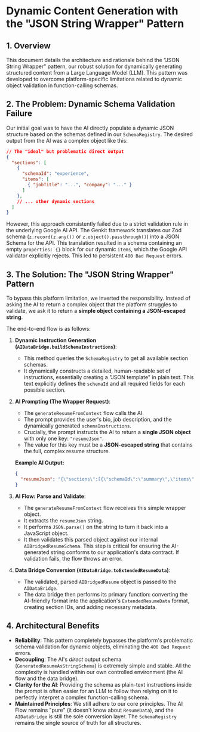# Dynamic Content Generation with the "JSON String Wrapper" Pattern

## 1. Overview

This document details the architecture and rationale behind the "JSON String Wrapper" pattern, our robust solution for dynamically generating structured content from a Large Language Model (LLM). This pattern was developed to overcome platform-specific limitations related to dynamic object validation in function-calling schemas.

## 2. The Problem: Dynamic Schema Validation Failure

Our initial goal was to have the AI directly populate a dynamic JSON structure based on the schemas defined in our `SchemaRegistry`. The desired output from the AI was a complex object like this:

```json
// The "ideal" but problematic direct output
{
  "sections": [
    {
      "schemaId": "experience",
      "items": [
        { "jobTitle": "...", "company": "..." }
      ]
    },
    // ... other dynamic sections
  ]
}
```

However, this approach consistently failed due to a strict validation rule in the underlying Google AI API. The Genkit framework translates our Zod schema (`z.record(z.any())` or `z.object().passthrough()`) into a JSON Schema for the API. This translation resulted in a schema containing an empty `properties: {}` block for our dynamic `items`, which the Google API validator explicitly rejects. This led to persistent `400 Bad Request` errors.

## 3. The Solution: The "JSON String Wrapper" Pattern

To bypass this platform limitation, we inverted the responsibility. Instead of asking the AI to return a complex object that the platform struggles to validate, we ask it to return a **simple object containing a JSON-escaped string**.

The end-to-end flow is as follows:

1.  **Dynamic Instruction Generation (`AIDataBridge.buildSchemaInstructions`)**:
    *   This method queries the `SchemaRegistry` to get all available section schemas.
    *   It dynamically constructs a detailed, human-readable set of instructions, essentially creating a "JSON template" in plain text. This text explicitly defines the `schemaId` and all required fields for each possible section.

2.  **AI Prompting (The Wrapper Request)**:
    *   The `generateResumeFromContext` flow calls the AI.
    *   The prompt provides the user's bio, job description, and the dynamically generated `schemaInstructions`.
    *   Crucially, the prompt instructs the AI to return a **single JSON object** with only one key: `"resumeJson"`.
    *   The value for this key must be a **JSON-escaped string** that contains the full, complex resume structure.

    **Example AI Output:**
    ```json
    {
      "resumeJson": "{\"sections\":[{\"schemaId\":\"summary\",\"items\":[...]}]}"
    }
    ```

3.  **AI Flow: Parse and Validate**:
    *   The `generateResumeFromContext` flow receives this simple wrapper object.
    *   It extracts the `resumeJson` string.
    *   It performs `JSON.parse()` on the string to turn it back into a JavaScript object.
    *   It then validates this parsed object against our internal `AIBridgedResumeSchema`. This step is critical for ensuring the AI-generated string conforms to our application's data contract. If validation fails, the flow throws an error.

4.  **Data Bridge Conversion (`AIDataBridge.toExtendedResumeData`)**:
    *   The validated, parsed `AIBridgedResume` object is passed to the `AIDataBridge`.
    *   The data bridge then performs its primary function: converting the AI-friendly format into the application's `ExtendedResumeData` format, creating section IDs, and adding necessary metadata.

## 4. Architectural Benefits

*   **Reliability**: This pattern completely bypasses the platform's problematic schema validation for dynamic objects, eliminating the `400 Bad Request` errors.
*   **Decoupling**: The AI's *direct* output schema (`GeneratedResumeAsStringSchema`) is extremely simple and stable. All the complexity is handled within our own controlled environment (the AI flow and the data bridge).
*   **Clarity for the AI**: Providing the schema as plain-text instructions inside the prompt is often easier for an LLM to follow than relying on it to perfectly interpret a complex function-calling schema.
*   **Maintained Principles**: We still adhere to our core principles. The AI Flow remains "pure" (it doesn't know about `ResumeData`), and the `AIDataBridge` is still the sole conversion layer. The `SchemaRegistry` remains the single source of truth for all structures. 